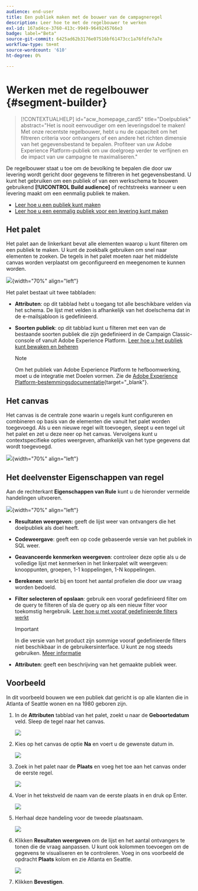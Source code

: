 ```yaml
---
audience: end-user
title: Een publiek maken met de bouwer van de campagneregel
description: Leer hoe te met de regelbouwer te werken
exl-id: 167ad4ce-3760-413c-9949-9649245766e3
badge: label="Beta"
source-git-commit: 6425ad62b3176e07516bf61473cc1a76fdfe7a7e
workflow-type: tm+mt
source-wordcount: '610'
ht-degree: 0%

---
```


# Werken met de regelbouwer {#segment-builder}

>[!CONTEXTUALHELP]
>id="acw_homepage_card5"
>title="Doelpubliek"
>abstract="Het is nooit eenvoudiger om een leveringsdoel te maken! Met onze recentste regelbouwer, hebt u nu de capaciteit om het filtreren criteria voor ontvangers of een andere het richten dimensie van het gegevensbestand te bepalen. Profiteer van uw Adobe Experience Platform-publiek om uw doelgroep verder te verfijnen en de impact van uw campagne te maximaliseren."

De regelbouwer staat u toe om de bevolking te bepalen die door uw levering wordt gericht door gegevens te filtreren in het gegevensbestand. U kunt het gebruiken om een publiek of van een werkschema te bouwen gebruikend **[!UICONTROL Build audience]** of rechtstreeks wanneer u een levering maakt om een eenmalig publiek te maken.

* [Leer hoe u een publiek kunt maken](create-audience.md)
* [Leer hoe u een eenmalig publiek voor een levering kunt maken](one-time-audience.md)

## Het palet

Het palet aan de linkerkant bevat alle elementen waarop u kunt filteren om een publiek te maken. U kunt de zoekbalk gebruiken om snel naar elementen te zoeken. De tegels in het palet moeten naar het middelste canvas worden verplaatst om geconfigureerd en meegenomen te kunnen worden.

![](assets/segment-builder2.png){width="70%" align="left"}

Het palet bestaat uit twee tabbladen:

* **Attributen**: op dit tabblad hebt u toegang tot alle beschikbare velden via het schema. De lijst met velden is afhankelijk van het doelschema dat in de e-mailsjabloon is gedefinieerd.

* **Soorten publiek**: op dit tabblad kunt u filteren met een van de bestaande soorten publiek die zijn gedefinieerd in de Campaign Classic-console of vanuit Adobe Experience Platform. [Leer hoe u het publiek kunt bewaken en beheren](manage-audience.md)

  >[!NOTE]
  >
  >Om het publiek van Adobe Experience Platform te hefboomwerking, moet u de integratie met Doelen vormen. Zie de [Adobe Experience Platform-bestemmingsdocumentatie](https://experienceleague.adobe.com/docs/experience-platform/destinations/home.html?lang=nl){target="_blank"}.

## Het canvas

Het canvas is de centrale zone waarin u regels kunt configureren en combineren op basis van de elementen die vanuit het palet worden toegevoegd. Als u een nieuwe regel wilt toevoegen, sleept u een tegel uit het palet en zet u deze neer op het canvas. Vervolgens kunt u contextspecifieke opties weergeven, afhankelijk van het type gegevens dat wordt toegevoegd.

![](assets/segment-builder4.png){width="70%" align="left"}

## Het deelvenster Eigenschappen van regel

Aan de rechterkant **Eigenschappen van Rule** kunt u de hieronder vermelde handelingen uitvoeren.

![](assets/segment-builder5.png){width="70%" align="left"}

* **Resultaten weergeven:** geeft de lijst weer van ontvangers die het doelpubliek als doel heeft.
* **Codeweergave**: geeft een op code gebaseerde versie van het publiek in SQL weer.
* **Geavanceerde kenmerken weergeven**: controleer deze optie als u de volledige lijst met kenmerken in het linkerpalet wilt weergeven: knooppunten, groepen, 1-1 koppelingen, 1-N koppelingen.
* **Berekenen**: werkt bij en toont het aantal profielen die door uw vraag worden bedoeld.
* **Filter selecteren of opslaan**: gebruik een vooraf gedefinieerd filter om de query te filteren of sla de query op als een nieuw filter voor toekomstig hergebruik. [Leer hoe u met vooraf gedefinieerde filters werkt](../get-started/predefined-filters.md)

  >[!IMPORTANT]
  >
  >In die versie van het product zijn sommige vooraf gedefinieerde filters niet beschikbaar in de gebruikersinterface. U kunt ze nog steeds gebruiken. [Meer informatie](../get-started/guardrails.md#predefined-filters-filters-guardrails-limitations)

* **Attributen**: geeft een beschrijving van het gemaakte publiek weer.

## Voorbeeld

In dit voorbeeld bouwen we een publiek dat gericht is op alle klanten die in Atlanta of Seattle wonen en na 1980 geboren zijn.

1. In de **Attributen** tabblad van het palet, zoekt u naar de **Geboortedatum** veld. Sleep de tegel naar het canvas.

   ![](assets/segment-builder6.png)

1. Kies op het canvas de optie **Na** en voert u de gewenste datum in.

   ![](assets/segment-builder7.png)

1. Zoek in het palet naar de **Plaats** en voeg het toe aan het canvas onder de eerste regel.

   ![](assets/segment-builder8.png)

1. Voer in het tekstveld de naam van de eerste plaats in en druk op Enter.

   ![](assets/segment-builder9.png)

1. Herhaal deze handeling voor de tweede plaatsnaam.

   ![](assets/segment-builder10.png)

1. Klikken **Resultaten weergeven** om de lijst en het aantal ontvangers te tonen die de vraag aanpassen. U kunt ook kolommen toevoegen om de gegevens te visualiseren en te controleren. Voeg in ons voorbeeld de opdracht **Plaats** kolom en zie Atlanta en Seattle.

   ![](assets/segment-builder11.png)

1. Klikken **Bevestigen**.